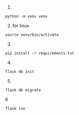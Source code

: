 1. 
```shell
python -m venv venv
```
2. for linux
```shell
source venv/bin/activate 
```
3. 
```shell
pip install -r requirements.txt
```
4. 
```shell
flask db init
```
5. 
```shell
flask db migrate
```
6
```shell
flask run
```